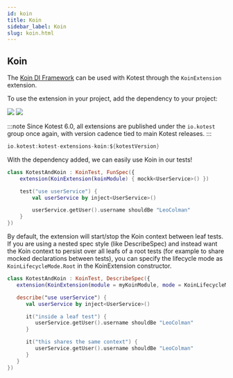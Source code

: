 ```yaml
---
id: koin
title: Koin
sidebar_label: Koin
slug: koin.html
---
```


## Koin

The [Koin DI Framework](https://insert-koin.io/) can be used with Kotest through the `KoinExtension` extension.

To use the extension in your project, add the dependency to your project:

[<img src="https://img.shields.io/maven-central/v/io.kotest.extensions/kotest-extensions-koin.svg?label=latest%20release"/>](https://search.maven.org/artifact/io.kotest.extensions/kotest-extensions-koin)
[<img src="https://img.shields.io/nexus/s/https/oss.sonatype.org/io.kotest.extensions/kotest-extensions-koin.svg?label=latest%20snapshot"/>](https://oss.sonatype.org/content/repositories/snapshots/io/kotest/extensions/kotest-extensions-koin/)

:::note
Since Kotest 6.0, all extensions are published under the `io.kotest` group once again, with version cadence tied to
main Kotest releases.
:::

```kotlin
io.kotest:kotest-extensions-koin:${kotestVersion}
```

With the dependency added, we can easily use Koin in our tests!

```kotlin
class KotestAndKoin : KoinTest, FunSpec({
    extension(KoinExtension(koinModule) { mockk<UserService>() })

    test("use userService") {
        val userService by inject<UserService>()

        userService.getUser().username shouldBe "LeoColman"
    }
})
```

By default, the extension will start/stop the Koin context between leaf tests.
If you are using a nested spec style (like DescribeSpec) and instead want the Koin context
to persist over all leafs of a root tests (for example to share mocked declarations between tests),
you can specify the lifecycle mode as `KoinLifecycleMode.Root` in the KoinExtension constructor.

```kotlin
class KotestAndKoin : KoinTest, DescribeSpec({
   extension(KoinExtension(module = myKoinModule, mode = KoinLifecycleMode.Root))

   describe("use userService") {
      val userService by inject<UserService>()

      it("inside a leaf test") {
         userService.getUser().username shouldBe "LeoColman"
      }

      it("this shares the same context") {
         userService.getUser().username shouldBe "LeoColman"
      }
   }
})
```
